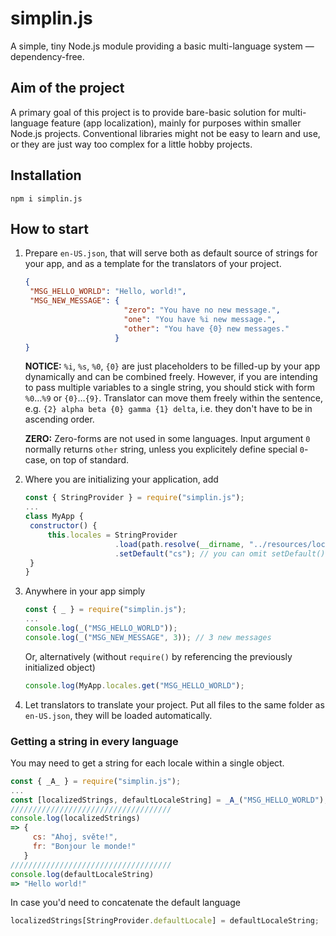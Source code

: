 # simplin.js
 A simple, tiny Node.js module providing a basic multi-language system — dependency-free.
 
## Aim of the project
 A primary goal of this project is to provide bare-basic solution for multi-language feature (app localization), mainly for purposes within smaller Node.js projects.
 Conventional libraries might not be easy to learn and use, or they are just way too complex for a little hobby projects.

## Installation
 ```
 npm i simplin.js
 ```

## How to start
1. Prepare `en-US.json`, that will serve both as default source of strings for your app, and as a template for the translators of your project.
    ```json
    {
     "MSG_HELLO_WORLD": "Hello, world!",
     "MSG_NEW_MESSAGE": {
                          "zero": "You have no new message.",
                          "one": "You have %i new message.",
                          "other": "You have {0} new messages."
                        }
    }
    ```
    **NOTICE:** `%i`, `%s`, `%0`, `{0}` are just placeholders to be filled-up by your app dynamically and can be combined freely. However, if you are intending to pass multiple variables to a single string, you should stick with form `%0`…`%9` or `{0}`…`{9}`.
    Translator can move them freely within the sentence, e.g. `{2} alpha beta {0} gamma {1} delta`, i.e. they don't have to be in ascending order.
    
    **ZERO:** Zero-forms are not used in some languages. Input argument `0` normally returns `other` string, unless you explicitely define special `0`-case, on top of standard.
    
2. Where you are initializing your application, add
    ```js
    const { StringProvider } = require("simplin.js");
    ...
    class MyApp {
     constructor() {
         this.locales = StringProvider
                        .load(path.resolve(__dirname, "../resources/locales")) //__dirname is pre-defined by your environment, similar to "pwd"
                        .setDefault("cs"); // you can omit setDefault(), in that case it's defaulted to 'en-US'
     }
    }
    ```
3. Anywhere in your app simply
    ```js
    const { _ } = require("simplin.js");
    ...
    console.log(_("MSG_HELLO_WORLD"));
    console.log(_("MSG_NEW_MESSAGE", 3)); // 3 new messages
    ```
    Or, alternatively (without `require()` by referencing the previously initialized object) 
    ```js
    console.log(MyApp.locales.get("MSG_HELLO_WORLD");
    ```
4. Let translators to translate your project. Put all files to the same folder as `en-US.json`, they will be loaded automatically.

### Getting a string in every language
You may need to get a string for each locale within a single object.
```js
const { _A_ } = require("simplin.js");
...
const [localizedStrings, defaultLocaleString] = _A_("MSG_HELLO_WORLD");
////////////////////////////////////
console.log(localizedStrings)
=> {
     cs: "Ahoj, světe!",
     fr: "Bonjour le monde!"
   }
////////////////////////////////////
console.log(defaultLocaleString)
=> "Hello world!"
```
In case you'd need to concatenate the default language
```js
localizedStrings[StringProvider.defaultLocale] = defaultLocaleString;
```
